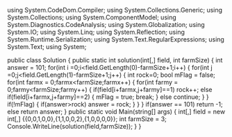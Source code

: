using System.CodeDom.Compiler;
using System.Collections.Generic;
using System.Collections;
using System.ComponentModel;
using System.Diagnostics.CodeAnalysis;
using System.Globalization;
using System.IO;
using System.Linq;
using System.Reflection;
using System.Runtime.Serialization;
using System.Text.RegularExpressions;
using System.Text;
using System;



public class Solution {
    public static int solution(int[,] field, int farmSize) {
        int answer = 101;
        for(int i =0;i<field.GetLength(0)-farmSize+1;i++)
        {
            for(int j =0;j<field.GetLength(1)-farmSize+1;j++)
            {
                int rock=0;
                bool mFlag = false;
                for(int farmx = 0;farmx<farmSize;farmx++)
                {
                    for(int farmy = 0;farmy<farmSize;farmy++)
                    {
                        if(field[i+farmx,j+farmy]==1)
                            rock++;
                        else if(field[i+farmx,j+farmy]==2)
                        {
                            mFlag = true;
                            break;
                        }
                        else continue;
                    }
                }
                if(!mFlag)
                {
                    if(answer>rock)
                        answer = rock;
                }
            }
        }
        if(answer == 101) return -1;
        else return answer;
    }
    public static void Main(string[] args)
    {
        int[,] field = new int[,] {{0,0,1,0,0},{1,1,0,0,2},{1,0,0,0,0}};
        int farmSize = 3;
        Console.WriteLine(solution(field,farmSize));
    }
}